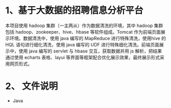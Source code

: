 # 1、基于大数据的招聘信息分析平台 

本项目使用 hadoop 集群（一主两从）作为数据清洗的环境，其中 hadoop 集群包括 hadoop、zookeeper、hive、hbase 等软件组成。Tomcat 作为前端页面展示环境。数据清洗中，使用 java 编写的 MapReduce 进行特殊清洗，使用hive 的 HQL 语句进行细化清洗，使用 java 编写的 UDF 进行特殊细化清洗。前端页面展示中，使用 java 编写的 servlet 与 hbase 交互，获取数据并用 js 解析，把结果通过使用 echarts 表格、layui 等界面等框架配合优化展示效果，最终展示形式采用网页形式。

# 2、 文件说明

* Java 
